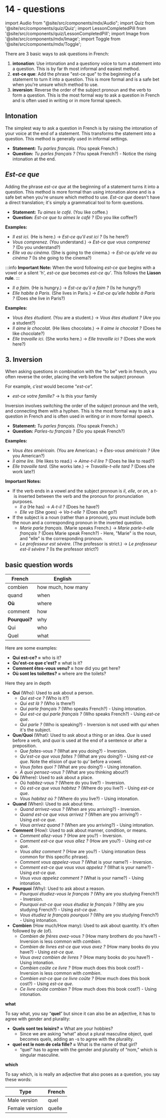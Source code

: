 # 14 - questions

import Audio from "@site/src/components/mdx/Audio";
import Quiz from '@site/src/components/quiz/Quiz';
import LessonCompletedPill from '@site/src/components/quiz/LessonCompletedPill';
import Image from '@site/src/components/mdx/Image';
import Toggle from '@site/src/components/mdx/Toggle';

<LessonCompletedPill lessonName="a1-14" />

There are 3 basic ways to ask questions in French:

1. **intonation**: Use intonation and a questiony voice to turn a statement into a question. This is by far th most informal and easiest method.
2. **est-ce que**: Add the phrase "est-ce que" to the beginning of a statement to turn it into a question. This is more formal and is a safe bet when you're unsure which method to use.
3. **inversion**: Reverse the order of the subject pronoun and the verb to form a question. This is the most formal way to ask a question in French and is often used in writing or in more formal speech.

## Intonation

The simplest way to ask a question in French is by raising the intonation of your voice at the end of a statement. This transforms the statement into a question. This method is generally used in informal settings.

- **Statement:** *Tu parles français.* (You speak French.)
- **Question:** *Tu parles français ?* (You speak French?) - Notice the rising intonation at the end.

## _Est-ce que_

Adding the phrase *est-ce que* at the beginning of a statement turns it into a question. This method is more formal than using intonation alone and is a safe bet when you're unsure which method to use. *Est-ce que* doesn't have a direct translation; it's simply a grammatical tool to form questions.

- **Statement:** *Tu aimes le café.* (You like coffee.)
- **Question:** *Est-ce que tu aimes le café ?* (Do you like coffee?)

**Examples:**

- *Il est ici.* (He is here.) -> *Est-ce qu'il est ici ?* (Is he here?)
- *Vous comprenez.* (You understand.) -> *Est-ce que vous comprenez ?* (Do you understand?)
- *Elle va au cinéma.* (She is going to the cinema.) -> *Est-ce qu'elle va au cinéma ?* (Is she going to the cinema?)

:::info
**Important Note:** When the word following *est-ce que* begins with a vowel or a silent 'h', *est-ce que* becomes *est-ce qu'*. This follows the **Liason rule**.
:::

- *Il a faim.* (He is hungry.) -> *Est-ce qu'il a faim ?* (Is he hungry?)
- *Elle habite à Paris.* (She lives in Paris.) -> *Est-ce qu'elle habite à Paris ?* (Does she live in Paris?)

**Examples:**

- *Vous êtes étudiant.* (You are a student.) -> *Vous êtes étudiant ?* (Are you a student?)
- *Il aime le chocolat.* (He likes chocolate.) -> *Il aime le chocolat ?* (Does he like chocolate?)
- *Elle travaille ici.* (She works here.) -> *Elle travaille ici ?* (Does she work here?)

## **3. Inversion**

When asking questions in combination with the “to be” verb in french, you often reverse the order, placing the verb before the subject pronoun

For example, _c’est_ would become “_est-ce”._

- _est-ce votre famille?_ → Is this your family

Inversion involves switching the order of the subject pronoun and the verb, and connecting them with a hyphen. This is the most formal way to ask a question in French and is often used in writing or in more formal speech.

- **Statement:** *Tu parles français.* (You speak French.)
- **Question:** *Parles-tu français ?* (Do you speak French?)

**Examples:**

- *Vous êtes américain.* (You are American.) -> *Êtes-vous américain ?* (Are you American?)
- *Il aime lire.* (He likes to read.) -> *Aime-t-il lire ?* (Does he like to read?)
- *Elle travaille tard.* (She works late.) -> *Travaille-t-elle tard ?* (Does she work late?)

**Important Notes:**

- If the verb ends in a vowel and the subject pronoun is *il*, *elle*, or *on*, a *t-* is inserted between the verb and the pronoun for pronunciation purposes.
  - *Il a* (He has) -> *A-t-il ?* (Does he have?)
  - *Elle va* (She goes) -> *Va-t-elle ?* (Does she go?)
- If the subject is a noun (rather than a pronoun), you must include both the noun and a corresponding pronoun in the inverted question.
  - *Marie parle français.* (Marie speaks French.) -> *Marie parle-t-elle français ?* (Does Marie speak French?) - Here, "Marie" is the noun, and "elle" is the corresponding pronoun.
  - *Le professeur est sévère.* (The professor is strict.) -> *Le professeur est-il sévère ?* (Is the professor strict?)

## **basic question words**

| French        | English            |
| ------------- | ------------------ |
| combien       | how much, how many |
| quand         | when               |
| **Où**        | where              |
| comment       | how                |
| **Pourquoi?** | why                |
| Qui           | who                |
| Quel          | what               |

Here are some examples:

- **Qui est-ce? =** who is it?
- **Qu'est-ce que c'est? =** what is it?
- **Comment êtes-vous venu? =** how did you get here?
- **Où sont les toilettes? =** where are the toilets?

Here they are in depth

- **Qui** (Who): Used to ask about a person.
  - *Qui est-ce ?* (Who is it?)
  - *Qui est là ?* (Who is there?)
  - *Qui parle français ?* (Who speaks French?) - Using intonation.
  - *Qui est-ce qui parle français ?* (Who speaks French?) - Using *est-ce que*.
  - *Qui parle ?* (Who is speaking?) - Inversion is not used with *qui* when it's the subject.
- **Que/Quoi** (What): Used to ask about a thing or an idea. *Que* is used before a verb, and *quoi* is used at the end of a sentence or after a preposition.
  - *Que faites-vous ?* (What are you doing?) - Inversion.
  - *Qu'est-ce que vous faites ?* (What are you doing?) - Using *est-ce que*. Note the elision of *que* to *qu'* before a vowel.
  - *Vous faites quoi ?* (What are you doing?) - Using intonation.
  - *À quoi pensez-vous ?* (What are you thinking about?)
- **Où** (Where): Used to ask about a place.
  - *Où habitez-vous ?* (Where do you live?) - Inversion.
  - *Où est-ce que vous habitez ?* (Where do you live?) - Using *est-ce que*.
  - *Vous habitez où ?* (Where do you live?) - Using intonation.
- **Quand** (When): Used to ask about time.
  - *Quand arrivez-vous ?* (When are you arriving?) - Inversion.
  - *Quand est-ce que vous arrivez ?* (When are you arriving?) - Using *est-ce que*.
  - *Vous arrivez quand ?* (When are you arriving?) - Using intonation.
- **Comment** (How): Used to ask about manner, condition, or means.
  - *Comment allez-vous ?* (How are you?) - Inversion.
  - *Comment est-ce que vous allez ?* (How are you?) - Using *est-ce que*.
  - *Vous allez comment ?* (How are you?) - Using intonation (less common for this specific phrase).
  - *Comment vous appelez-vous ?* (What is your name?) - Inversion.
  - *Comment est-ce que vous vous appelez ?* (What is your name?) - Using *est-ce que*.
  - *Vous vous appelez comment ?* (What is your name?) - Using intonation.
- **Pourquoi** (Why): Used to ask about a reason.
  - *Pourquoi étudiez-vous le français ?* (Why are you studying French?) - Inversion.
  - *Pourquoi est-ce que vous étudiez le français ?* (Why are you studying French?) - Using *est-ce que*.
  - *Vous étudiez le français pourquoi ?* (Why are you studying French?) - Using intonation.
- **Combien** (How much/How many): Used to ask about quantity. It's often followed by *de* (of).
  - *Combien de frères avez-vous ?* (How many brothers do you have?) - Inversion is less common with *combien*.
  - *Combien de livres est-ce que vous avez ?* (How many books do you have?) - Using *est-ce que*.
  - *Vous avez combien de livres ?* (How many books do you have?) - Using intonation.
  - *Combien coûte ce livre ?* (How much does this book cost?) - Inversion is less common with *combien*.
  - *Combien est-ce que ce livre coûte ?* (How much does this book cost?) - Using *est-ce que*.
  - *Ce livre coûte combien ?* (How much does this book cost?) - Using intonation.

**what**

To say what, you say “**quel**” but since it can also be an adjective, it has to agree with gender and plurality:

- **Quels sont tes loisirs? =** What are your hobbies?
  - Since we are asking “what” about a plural masculine object, quel becomes quels, adding an -s to agree with the plurality.
- **quel est le nom de cela fille? =** What is the name of that girl?
  - “quel” has to agree with the gender and plurality of “nom,” which is singular masculine.

**which**

To say which, is is really an adjective that also poses as a question, you say these words:

| Type           | French |
| -------------- | ------ |
| Male version   | quel   |
| Female version | quelle |
